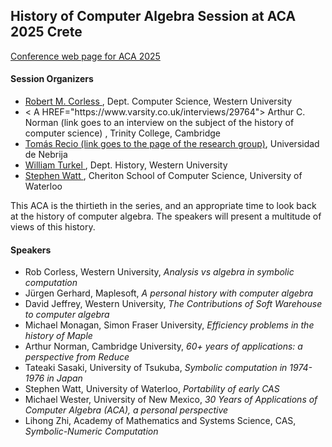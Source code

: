 <H2> History of Computer Algebra Session at ACA 2025 Crete </H2>

<A HREF="https://aca2025.github.io/"> Conference web page for ACA 2025 </A>

<H4> Session Organizers </H4>

<ul> 
<li> <A HREF="https://rcorless.github.io"> Robert M. Corless </A>, Dept. Computer Science, Western University </li>
<li> < A HREF="https://www.varsity.co.uk/interviews/29764"> Arthur C. Norman (link goes to an interview on the subject of the history of computer science) </A>, Trinity College, Cambridge </li>
<li> <A HREF="https://www.nebrija.com/en/research/groups/mathematics.php"> Tomás Recio (link goes to the page of the research group)</A>, Universidad de Nebrija </li>
<li> <A HREF="https://williamjturkel.net/"> William Turkel </A>, Dept. History, Western University </li>
<li> <A HREF="https://cs.uwaterloo.ca/~smwatt/"> Stephen Watt </A>, Cheriton School of Computer Science, University of Waterloo </li>
</ul>

<p> This ACA is the thirtieth in the series, and an appropriate time to look back at the history of computer algebra.  The speakers will present a multitude of views of this history.</p>

<H4> Speakers </H4>

<ul>
  <li> Rob Corless, Western University, <em>Analysis vs algebra in symbolic computation</em> </li>
  <li> Jürgen Gerhard, Maplesoft, <em>A personal history with computer algebra</em> </li>
  <li> David Jeffrey, Western University, <em>The Contributions of Soft Warehouse to computer algebra</em> </li>
  <li> Michael Monagan, Simon Fraser University, <em>Efficiency problems in the history of Maple</em> </li>
  <li> Arthur Norman, Cambridge University, <em>60+ years of applications: a perspective from Reduce</em> </li>
  <li> Tateaki Sasaki, University of Tsukuba, <em>Symbolic computation in 1974-1976 in Japan</em> </li>
  <li> Stephen Watt, University of Waterloo, <em>Portability of early CAS</em> </li>
  <li> Michael Wester, University of New Mexico, <em>30 Years of Applications of Computer Algebra (ACA), a
personal perspective</em> </li>
  <li> Lihong Zhi, Academy of Mathematics and Systems Science, CAS, <em>Symbolic-Numeric Computation</em> </li>
</ul>
